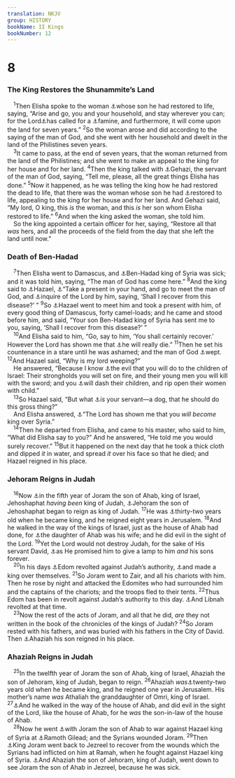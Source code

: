 ```yaml
---
translation: NKJV
group: HISTORY
bookName: II Kings 
bookNumber: 12
---
```


<div class="title"><h1>8</h1><h3>The King Restores the Shunammite’s Land</h3></div>
<span class="verse 2vua_8_1"> <sup>1</sup>Then Elisha spoke to the woman <a data-toggle="tooltip" data-placement="bottom" title="2 Kin. 4:18, 31–35">⚓</a>whose son he had restored to life, saying, “Arise and go, you and your household, and stay wherever you can; for the Lord<a data-toggle="tooltip" data-placement="bottom" title="Ps. 105:16; Hag. 1:11">⚓</a>has called for a <a data-toggle="tooltip" data-placement="bottom" title="2 Sam. 21:1; 1 Kin. 18:2; 2 Kin. 4:38; 6:25">⚓</a>famine, and furthermore, it will come upon the land for seven years.” </span>
<span class="verse 2vua_8_2"><sup>2</sup>So the woman arose and did according to the saying of the man of God, and she went with her household and dwelt in the land of the Philistines seven years.<br/></span>
<span class="verse 2vua_8_3"> <sup>3</sup>It came to pass, at the end of seven years, that the woman returned from the land of the Philistines; and she went to make an appeal to the king for her house and for her land. </span>
<span class="verse 2vua_8_4"><sup>4</sup>Then the king talked with <a data-toggle="tooltip" data-placement="bottom" title="2 Kin. 4:12; 5:20–27">⚓</a>Gehazi, the servant of the man of God, saying, “Tell me, please, all the great things Elisha has done.” </span>
<span class="verse 2vua_8_5"><sup>5</sup>Now it happened, as he was telling the king how he had restored the dead to life, that there was the woman whose son he had <a data-toggle="tooltip" data-placement="bottom" title="2 Kin. 4:35">⚓</a>restored to life, appealing to the king for her house and for her land. And Gehazi said, “My lord, O king, this <i>is</i> the woman, and this <i>is</i> her son whom Elisha restored to life.” </span>
<span class="verse 2vua_8_6"><sup>6</sup>And when the king asked the woman, she told him.<br/> So the king appointed a certain officer for her, saying, “Restore all that <i>was</i> hers, and all the proceeds of the field from the day that she left the land until now.”<br/></span>
<div class="title"><h3>Death of Ben-Hadad</h3></div>
<span class="verse 2vua_8_7"> <sup>7</sup>Then Elisha went to Damascus, and <a data-toggle="tooltip" data-placement="bottom" title="2 Kin. 6:24">⚓</a>Ben-Hadad king of Syria was sick; and it was told him, saying, “The man of God has come here.” </span>
<span class="verse 2vua_8_8"><sup>8</sup>And the king said to <a data-toggle="tooltip" data-placement="bottom" title="1 Kin. 19:15">⚓</a>Hazael, <a data-toggle="tooltip" data-placement="bottom" title="1 Sam. 9:7; 1 Kin. 14:3; 2 Kin. 5:5">⚓</a>“Take a present in your hand, and go to meet the man of God, and <a data-toggle="tooltip" data-placement="bottom" title="2 Kin. 1:2">⚓</a>inquire of the Lord by him, saying, ‘Shall I recover from this disease?’ ” </span>
<span class="verse 2vua_8_9"><sup>9</sup>So <a data-toggle="tooltip" data-placement="bottom" title="1 Kin. 19:15">⚓</a>Hazael went to meet him and took a present with him, of every good thing of Damascus, forty camel-loads; and he came and stood before him, and said, “Your son Ben-Hadad king of Syria has sent me to you, saying, ‘Shall I recover from this disease?’ ”<br/></span>
<span class="verse 2vua_8_10"> <sup>10</sup>And Elisha said to him, “Go, say to him, ‘You shall certainly recover.’ However the Lord has shown me that <a data-toggle="tooltip" data-placement="bottom" title="2 Kin. 8:15">⚓</a>he will really die.” </span>
<span class="verse 2vua_8_11"><sup>11</sup>Then he set his countenance in a stare until he was ashamed; and the man of God <a data-toggle="tooltip" data-placement="bottom" title="Luke 19:41">⚓</a>wept. </span>
<span class="verse 2vua_8_12"><sup>12</sup>And Hazael said, “Why is my lord weeping?”<br/> He answered, “Because I know <a data-toggle="tooltip" data-placement="bottom" title="2 Kin. 10:32; 12:17; 13:3, 7; Amos 1:3, 4">⚓</a>the evil that you will do to the children of Israel: Their strongholds you will set on fire, and their young men you will kill with the sword; and you <a data-toggle="tooltip" data-placement="bottom" title="2 Kin. 15:16; Hos. 13:16; Amos 1:13; Nah. 3:10">⚓</a>will dash their children, and rip open their women with child.”<br/></span>
<span class="verse 2vua_8_13"> <sup>13</sup>So Hazael said, “But what <a data-toggle="tooltip" data-placement="bottom" title="1 Sam. 17:43; 2 Sam. 9:8">⚓</a><i>is</i> your servant—a dog, that he should do this gross thing?”<br/> And Elisha answered, <a data-toggle="tooltip" data-placement="bottom" title="1 Kin. 19:15">⚓</a>“The Lord has shown me that you <i>will</i> <i>become</i> king over Syria.”<br/></span>
<span class="verse 2vua_8_14"> <sup>14</sup>Then he departed from Elisha, and came to his master, who said to him, “What did Elisha say to you?” And he answered, “He told me you would surely recover.” </span>
<span class="verse 2vua_8_15"><sup>15</sup>But it happened on the next day that he took a thick cloth and dipped <i>it</i> in water, and spread <i>it</i> over his face so that he died; and Hazael reigned in his place.<br/></span>
<div class="title"><h3>Jehoram Reigns in Judah</h3></div>
<span class="verse 2vua_8_16"> <sup>16</sup>Now <a data-toggle="tooltip" data-placement="bottom" title="2 Kin. 1:17; 3:1">⚓</a>in the fifth year of Joram the son of Ahab, king of Israel, Jehoshaphat <i>having</i> <i>been</i> king of Judah, <a data-toggle="tooltip" data-placement="bottom" title="2 Chr. 21:3">⚓</a>Jehoram the son of Jehoshaphat began to reign as king of Judah. </span>
<span class="verse 2vua_8_17"><sup>17</sup>He was <a data-toggle="tooltip" data-placement="bottom" title="2 Chr. 21:5–10">⚓</a>thirty-two years old when he became king, and he reigned eight years in Jerusalem. </span>
<span class="verse 2vua_8_18"><sup>18</sup>And he walked in the way of the kings of Israel, just as the house of Ahab had done, for <a data-toggle="tooltip" data-placement="bottom" title="2 Kin. 8:26, 27">⚓</a>the daughter of Ahab was his wife; and he did evil in the sight of the Lord. </span>
<span class="verse 2vua_8_19"><sup>19</sup>Yet the Lord would not destroy Judah, for the sake of His servant David, <a data-toggle="tooltip" data-placement="bottom" title="2 Sam. 7:13; 1 Kin. 11:36; 15:4; 2 Chr. 21:7">⚓</a>as He promised him to give a lamp to him <i>and</i> his sons forever.<br/></span>
<span class="verse 2vua_8_20"> <sup>20</sup>In his days <a data-toggle="tooltip" data-placement="bottom" title="Gen. 27:40; 2 Chr. 21:8–10">⚓</a>Edom revolted against Judah’s authority, <a data-toggle="tooltip" data-placement="bottom" title="1 Kin. 22:47">⚓</a>and made a king over themselves. </span>
<span class="verse 2vua_8_21"><sup>21</sup>So Joram went to Zair, and all his chariots with him. Then he rose by night and attacked the Edomites who had surrounded him and the captains of the chariots; and the troops fled to their tents. </span>
<span class="verse 2vua_8_22"><sup>22</sup>Thus Edom has been in revolt against Judah’s authority to this day. <a data-toggle="tooltip" data-placement="bottom" title="Josh. 21:13; 2 Kin. 19:8; 2 Chr. 21:10">⚓</a>And Libnah revolted at that time.<br/></span>
<span class="verse 2vua_8_23"> <sup>23</sup>Now the rest of the acts of Joram, and all that he did, <i>are</i> they not written in the book of the chronicles of the kings of Judah? </span>
<span class="verse 2vua_8_24"><sup>24</sup>So Joram rested with his fathers, and was buried with his fathers in the City of David. Then <a data-toggle="tooltip" data-placement="bottom" title="2 Chr. 22:1, 7">⚓</a>Ahaziah his son reigned in his place.<br/></span>
<div class="title"><h3>Ahaziah Reigns in Judah</h3></div>
<span class="verse 2vua_8_25"> <sup>25</sup>In the twelfth year of Joram the son of Ahab, king of Israel, Ahaziah the son of Jehoram, king of Judah, began to reign. </span>
<span class="verse 2vua_8_26"><sup>26</sup>Ahaziah <i>was</i><a data-toggle="tooltip" data-placement="bottom" title="2 Chr. 22:2">⚓</a>twenty-two years old when he became king, and he reigned one year in Jerusalem. His mother’s name <i>was</i> Athaliah the granddaughter of Omri, king of Israel. </span>
<span class="verse 2vua_8_27"><sup>27</sup><a data-toggle="tooltip" data-placement="bottom" title="2 Chr. 22:3, 4">⚓</a>And he walked in the way of the house of Ahab, and did evil in the sight of the Lord, like the house of Ahab, for he <i>was</i> the son-in-law of the house of Ahab.<br/></span>
<span class="verse 2vua_8_28"> <sup>28</sup>Now he went <a data-toggle="tooltip" data-placement="bottom" title="2 Chr. 22:5">⚓</a>with Joram the son of Ahab to war against Hazael king of Syria at <a data-toggle="tooltip" data-placement="bottom" title="1 Kin. 22:3, 29">⚓</a>Ramoth Gilead; and the Syrians wounded Joram. </span>
<span class="verse 2vua_8_29"><sup>29</sup>Then <a data-toggle="tooltip" data-placement="bottom" title="2 Kin. 9:15">⚓</a>King Joram went back to Jezreel to recover from the wounds which the Syrians had inflicted on him at Ramah, when he fought against Hazael king of Syria. <a data-toggle="tooltip" data-placement="bottom" title="2 Kin. 9:16; 2 Chr. 22:6, 7">⚓</a>And Ahaziah the son of Jehoram, king of Judah, went down to see Joram the son of Ahab in Jezreel, because he was sick.<br/></span>
